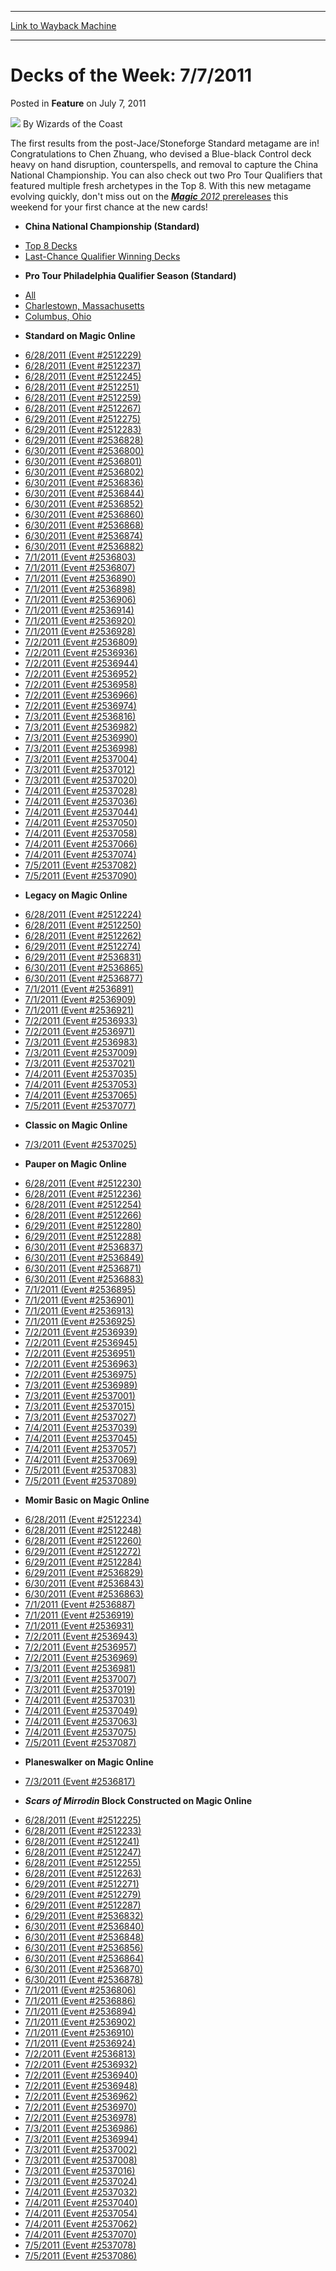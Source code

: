 
---
[Link to Wayback Machine](https://web.archive.org/web/20220925200116/https://magic.wizards.com/en/articles/archive/feature/decks-week-772011-2011-07-07)

[_metadata_:wayback_url]:- "https://magic.wizards.com/en/articles/archive/feature/decks-week-772011-2011-07-07"
[_metadata_:wayback_raw_url]:- "https://web.archive.org/web/20220925200116id_/https://magic.wizards.com/en/articles/archive/feature/decks-week-772011-2011-07-07"
[_metadata_:wayback_capture_timestamp]:- "2022-09-25 20:01:16+00:00"
[_metadata_:description]:- "The first results from the post-Jace/Stoneforge Standard metagame are in! Congratulations to Chen Zhuang, who devised a Blue-black Control deck heavy on hand disruption, counterspells, and removal to capture the China National Championship. You can also check out two Pro Tour Qualifiers that featured multiple fresh archetypes in the Top 8. With this new metagame evolving"
[_metadata_:generator]:- "Drupal 7 (http://drupal.org)"
---


Decks of the Week: 7/7/2011
===========================



 Posted in **Feature**
 on July 7, 2011 






![](https://media.magic.wizards.com/styles/auth_small/public/images/person/wizards_author.jpg)
By Wizards of the Coast











The first results from the post-Jace/Stoneforge Standard metagame are in! Congratulations to Chen Zhuang, who devised a Blue-black Control deck heavy on hand disruption, counterspells, and removal to capture the China National Championship. You can also check out two Pro Tour Qualifiers that featured multiple fresh archetypes in the Top 8. With this new metagame evolving quickly, don't miss out on the [***Magic** 2012* prereleases](http://archive.wizards.com/Magic/TCG/Events.aspx?x=mtgcom/events/prerelease-facts) this weekend for your first chance at the new cards! 

* **China National Championship (Standard)**
+ [Top 8 Decks](/en/articles/archive/event-coverage/%E4%B8%AD%E5%9B%BD%E5%9B%BD%E5%AE%B6%E5%86%A0%E5%86%9B%E8%B5%9B2011%E7%8E%B0%E5%9C%BA%E6%B4%BB%E5%8A%A8%E6%8A%A5%E5%AF%BC-2011-07-03)
+ [Last-Chance Qualifier Winning Decks](/en/articles/archive/event-coverage/china-national-championship-day-1-coverage-2011-07-02-0)
* **Pro Tour Philadelphia Qualifier Season (Standard)**
+ [All](/en/events/coverage/pro-tour-philadelphia-qualifier-season-top-8-standard-deck-lists)
+ [Charlestown, Massachusetts](/en/articles/archive/event-coverage/pro-tour-philadelphia-qualifier-season-top-8-standard-deck-lists-26)
+ [Columbus, Ohio](/en/articles/archive/event-coverage/pro-tour-philadelphia-qualifier-season-top-8-standard-deck-lists-27)
* **Standard on Magic Online**
+ [6/28/2011 (Event #2512229)](http://archive.wizards.com/Magic/Digital/MagicOnlineTourn.aspx?x=mtg/digital/magiconline/tourn/2512229)
+ [6/28/2011 (Event #2512237)](http://archive.wizards.com/Magic/Digital/MagicOnlineTourn.aspx?x=mtg/digital/magiconline/tourn/2512237)
+ [6/28/2011 (Event #2512245)](http://archive.wizards.com/Magic/Digital/MagicOnlineTourn.aspx?x=mtg/digital/magiconline/tourn/2512245)
+ [6/28/2011 (Event #2512251)](http://archive.wizards.com/Magic/Digital/MagicOnlineTourn.aspx?x=mtg/digital/magiconline/tourn/2512251)
+ [6/28/2011 (Event #2512259)](http://archive.wizards.com/Magic/Digital/MagicOnlineTourn.aspx?x=mtg/digital/magiconline/tourn/2512259)
+ [6/28/2011 (Event #2512267)](http://archive.wizards.com/Magic/Digital/MagicOnlineTourn.aspx?x=mtg/digital/magiconline/tourn/2512267)
+ [6/29/2011 (Event #2512275)](http://archive.wizards.com/Magic/Digital/MagicOnlineTourn.aspx?x=mtg/digital/magiconline/tourn/2512275)
+ [6/29/2011 (Event #2512283)](http://archive.wizards.com/Magic/Digital/MagicOnlineTourn.aspx?x=mtg/digital/magiconline/tourn/2512283)
+ [6/29/2011 (Event #2536828)](http://archive.wizards.com/Magic/Digital/MagicOnlineTourn.aspx?x=mtg/digital/magiconline/tourn/2536828)
+ [6/30/2011 (Event #2536800)](http://archive.wizards.com/Magic/Digital/MagicOnlineTourn.aspx?x=mtg/digital/magiconline/tourn/2536800)
+ [6/30/2011 (Event #2536801)](http://archive.wizards.com/Magic/Digital/MagicOnlineTourn.aspx?x=mtg/digital/magiconline/tourn/2536801)
+ [6/30/2011 (Event #2536802)](http://archive.wizards.com/Magic/Digital/MagicOnlineTourn.aspx?x=mtg/digital/magiconline/tourn/2536802)
+ [6/30/2011 (Event #2536836)](http://archive.wizards.com/Magic/Digital/MagicOnlineTourn.aspx?x=mtg/digital/magiconline/tourn/2536836)
+ [6/30/2011 (Event #2536844)](http://archive.wizards.com/Magic/Digital/MagicOnlineTourn.aspx?x=mtg/digital/magiconline/tourn/2536844)
+ [6/30/2011 (Event #2536852)](http://archive.wizards.com/Magic/Digital/MagicOnlineTourn.aspx?x=mtg/digital/magiconline/tourn/2536852)
+ [6/30/2011 (Event #2536860)](http://archive.wizards.com/Magic/Digital/MagicOnlineTourn.aspx?x=mtg/digital/magiconline/tourn/2536860)
+ [6/30/2011 (Event #2536868)](http://archive.wizards.com/Magic/Digital/MagicOnlineTourn.aspx?x=mtg/digital/magiconline/tourn/2536868)
+ [6/30/2011 (Event #2536874)](http://archive.wizards.com/Magic/Digital/MagicOnlineTourn.aspx?x=mtg/digital/magiconline/tourn/2536874)
+ [6/30/2011 (Event #2536882)](http://archive.wizards.com/Magic/Digital/MagicOnlineTourn.aspx?x=mtg/digital/magiconline/tourn/2536882)
+ [7/1/2011 (Event #2536803)](http://archive.wizards.com/Magic/Digital/MagicOnlineTourn.aspx?x=mtg/digital/magiconline/tourn/2536803)
+ [7/1/2011 (Event #2536807)](http://archive.wizards.com/Magic/Digital/MagicOnlineTourn.aspx?x=mtg/digital/magiconline/tourn/2536807)
+ [7/1/2011 (Event #2536890)](http://archive.wizards.com/Magic/Digital/MagicOnlineTourn.aspx?x=mtg/digital/magiconline/tourn/2536890)
+ [7/1/2011 (Event #2536898)](http://archive.wizards.com/Magic/Digital/MagicOnlineTourn.aspx?x=mtg/digital/magiconline/tourn/2536898)
+ [7/1/2011 (Event #2536906)](http://archive.wizards.com/Magic/Digital/MagicOnlineTourn.aspx?x=mtg/digital/magiconline/tourn/2536906)
+ [7/1/2011 (Event #2536914)](http://archive.wizards.com/Magic/Digital/MagicOnlineTourn.aspx?x=mtg/digital/magiconline/tourn/2536914)
+ [7/1/2011 (Event #2536920)](http://archive.wizards.com/Magic/Digital/MagicOnlineTourn.aspx?x=mtg/digital/magiconline/tourn/2536920)
+ [7/1/2011 (Event #2536928)](http://archive.wizards.com/Magic/Digital/MagicOnlineTourn.aspx?x=mtg/digital/magiconline/tourn/2536928)
+ [7/2/2011 (Event #2536809)](http://archive.wizards.com/Magic/Digital/MagicOnlineTourn.aspx?x=mtg/digital/magiconline/tourn/2536809)
+ [7/2/2011 (Event #2536936)](http://archive.wizards.com/Magic/Digital/MagicOnlineTourn.aspx?x=mtg/digital/magiconline/tourn/2536936)
+ [7/2/2011 (Event #2536944)](http://archive.wizards.com/Magic/Digital/MagicOnlineTourn.aspx?x=mtg/digital/magiconline/tourn/2536944)
+ [7/2/2011 (Event #2536952)](http://archive.wizards.com/Magic/Digital/MagicOnlineTourn.aspx?x=mtg/digital/magiconline/tourn/2536952)
+ [7/2/2011 (Event #2536958)](http://archive.wizards.com/Magic/Digital/MagicOnlineTourn.aspx?x=mtg/digital/magiconline/tourn/2536958)
+ [7/2/2011 (Event #2536966)](http://archive.wizards.com/Magic/Digital/MagicOnlineTourn.aspx?x=mtg/digital/magiconline/tourn/2536966)
+ [7/2/2011 (Event #2536974)](http://archive.wizards.com/Magic/Digital/MagicOnlineTourn.aspx?x=mtg/digital/magiconline/tourn/2536974)
+ [7/3/2011 (Event #2536816)](http://archive.wizards.com/Magic/Digital/MagicOnlineTourn.aspx?x=mtg/digital/magiconline/tourn/2536816)
+ [7/3/2011 (Event #2536982)](http://archive.wizards.com/Magic/Digital/MagicOnlineTourn.aspx?x=mtg/digital/magiconline/tourn/2536982)
+ [7/3/2011 (Event #2536990)](http://archive.wizards.com/Magic/Digital/MagicOnlineTourn.aspx?x=mtg/digital/magiconline/tourn/2536990)
+ [7/3/2011 (Event #2536998)](http://archive.wizards.com/Magic/Digital/MagicOnlineTourn.aspx?x=mtg/digital/magiconline/tourn/2536998)
+ [7/3/2011 (Event #2537004)](http://archive.wizards.com/Magic/Digital/MagicOnlineTourn.aspx?x=mtg/digital/magiconline/tourn/2537004)
+ [7/3/2011 (Event #2537012)](http://archive.wizards.com/Magic/Digital/MagicOnlineTourn.aspx?x=mtg/digital/magiconline/tourn/2537012)
+ [7/3/2011 (Event #2537020)](http://archive.wizards.com/Magic/Digital/MagicOnlineTourn.aspx?x=mtg/digital/magiconline/tourn/2537020)
+ [7/4/2011 (Event #2537028)](http://archive.wizards.com/Magic/Digital/MagicOnlineTourn.aspx?x=mtg/digital/magiconline/tourn/2537028)
+ [7/4/2011 (Event #2537036)](http://archive.wizards.com/Magic/Digital/MagicOnlineTourn.aspx?x=mtg/digital/magiconline/tourn/2537036)
+ [7/4/2011 (Event #2537044)](http://archive.wizards.com/Magic/Digital/MagicOnlineTourn.aspx?x=mtg/digital/magiconline/tourn/2537044)
+ [7/4/2011 (Event #2537050)](http://archive.wizards.com/Magic/Digital/MagicOnlineTourn.aspx?x=mtg/digital/magiconline/tourn/2537050)
+ [7/4/2011 (Event #2537058)](http://archive.wizards.com/Magic/Digital/MagicOnlineTourn.aspx?x=mtg/digital/magiconline/tourn/2537058)
+ [7/4/2011 (Event #2537066)](http://archive.wizards.com/Magic/Digital/MagicOnlineTourn.aspx?x=mtg/digital/magiconline/tourn/2537066)
+ [7/4/2011 (Event #2537074)](http://archive.wizards.com/Magic/Digital/MagicOnlineTourn.aspx?x=mtg/digital/magiconline/tourn/2537074)
+ [7/5/2011 (Event #2537082)](http://archive.wizards.com/Magic/Digital/MagicOnlineTourn.aspx?x=mtg/digital/magiconline/tourn/2537082)
+ [7/5/2011 (Event #2537090)](http://archive.wizards.com/Magic/Digital/MagicOnlineTourn.aspx?x=mtg/digital/magiconline/tourn/2537090)
* **Legacy on Magic Online**
+ [6/28/2011 (Event #2512224)](http://archive.wizards.com/Magic/Digital/MagicOnlineTourn.aspx?x=mtg/digital/magiconline/tourn/2512224)
+ [6/28/2011 (Event #2512250)](http://archive.wizards.com/Magic/Digital/MagicOnlineTourn.aspx?x=mtg/digital/magiconline/tourn/2512250)
+ [6/28/2011 (Event #2512262)](http://archive.wizards.com/Magic/Digital/MagicOnlineTourn.aspx?x=mtg/digital/magiconline/tourn/2512262)
+ [6/29/2011 (Event #2512274)](http://archive.wizards.com/Magic/Digital/MagicOnlineTourn.aspx?x=mtg/digital/magiconline/tourn/2512274)
+ [6/29/2011 (Event #2536831)](http://archive.wizards.com/Magic/Digital/MagicOnlineTourn.aspx?x=mtg/digital/magiconline/tourn/2536831)
+ [6/30/2011 (Event #2536865)](http://archive.wizards.com/Magic/Digital/MagicOnlineTourn.aspx?x=mtg/digital/magiconline/tourn/2536865)
+ [6/30/2011 (Event #2536877)](http://archive.wizards.com/Magic/Digital/MagicOnlineTourn.aspx?x=mtg/digital/magiconline/tourn/2536877)
+ [7/1/2011 (Event #2536891)](http://archive.wizards.com/Magic/Digital/MagicOnlineTourn.aspx?x=mtg/digital/magiconline/tourn/2536891)
+ [7/1/2011 (Event #2536909)](http://archive.wizards.com/Magic/Digital/MagicOnlineTourn.aspx?x=mtg/digital/magiconline/tourn/2536909)
+ [7/1/2011 (Event #2536921)](http://archive.wizards.com/Magic/Digital/MagicOnlineTourn.aspx?x=mtg/digital/magiconline/tourn/2536921)
+ [7/2/2011 (Event #2536933)](http://archive.wizards.com/Magic/Digital/MagicOnlineTourn.aspx?x=mtg/digital/magiconline/tourn/2536933)
+ [7/2/2011 (Event #2536971)](http://archive.wizards.com/Magic/Digital/MagicOnlineTourn.aspx?x=mtg/digital/magiconline/tourn/2536971)
+ [7/3/2011 (Event #2536983)](http://archive.wizards.com/Magic/Digital/MagicOnlineTourn.aspx?x=mtg/digital/magiconline/tourn/2536983)
+ [7/3/2011 (Event #2537009)](http://archive.wizards.com/Magic/Digital/MagicOnlineTourn.aspx?x=mtg/digital/magiconline/tourn/2537009)
+ [7/3/2011 (Event #2537021)](http://archive.wizards.com/Magic/Digital/MagicOnlineTourn.aspx?x=mtg/digital/magiconline/tourn/2537021)
+ [7/4/2011 (Event #2537035)](http://archive.wizards.com/Magic/Digital/MagicOnlineTourn.aspx?x=mtg/digital/magiconline/tourn/2537035)
+ [7/4/2011 (Event #2537053)](http://archive.wizards.com/Magic/Digital/MagicOnlineTourn.aspx?x=mtg/digital/magiconline/tourn/2537053)
+ [7/4/2011 (Event #2537065)](http://archive.wizards.com/Magic/Digital/MagicOnlineTourn.aspx?x=mtg/digital/magiconline/tourn/2537065)
+ [7/5/2011 (Event #2537077)](http://archive.wizards.com/Magic/Digital/MagicOnlineTourn.aspx?x=mtg/digital/magiconline/tourn/2537077)
* **Classic on Magic Online**
+ [7/3/2011 (Event #2537025)](http://archive.wizards.com/Magic/Digital/MagicOnlineTourn.aspx?x=mtg/digital/magiconline/tourn/2537025)
* **Pauper on Magic Online**
+ [6/28/2011 (Event #2512230)](http://archive.wizards.com/Magic/Digital/MagicOnlineTourn.aspx?x=mtg/digital/magiconline/tourn/2512230)
+ [6/28/2011 (Event #2512236)](http://archive.wizards.com/Magic/Digital/MagicOnlineTourn.aspx?x=mtg/digital/magiconline/tourn/2512236)
+ [6/28/2011 (Event #2512254)](http://archive.wizards.com/Magic/Digital/MagicOnlineTourn.aspx?x=mtg/digital/magiconline/tourn/2512254)
+ [6/28/2011 (Event #2512266)](http://archive.wizards.com/Magic/Digital/MagicOnlineTourn.aspx?x=mtg/digital/magiconline/tourn/2512266)
+ [6/29/2011 (Event #2512280)](http://archive.wizards.com/Magic/Digital/MagicOnlineTourn.aspx?x=mtg/digital/magiconline/tourn/2512280)
+ [6/29/2011 (Event #2512288)](http://archive.wizards.com/Magic/Digital/MagicOnlineTourn.aspx?x=mtg/digital/magiconline/tourn/2512288)
+ [6/30/2011 (Event #2536837)](http://archive.wizards.com/Magic/Digital/MagicOnlineTourn.aspx?x=mtg/digital/magiconline/tourn/2536837)
+ [6/30/2011 (Event #2536849)](http://archive.wizards.com/Magic/Digital/MagicOnlineTourn.aspx?x=mtg/digital/magiconline/tourn/2536849)
+ [6/30/2011 (Event #2536871)](http://archive.wizards.com/Magic/Digital/MagicOnlineTourn.aspx?x=mtg/digital/magiconline/tourn/2536871)
+ [6/30/2011 (Event #2536883)](http://archive.wizards.com/Magic/Digital/MagicOnlineTourn.aspx?x=mtg/digital/magiconline/tourn/2536883)
+ [7/1/2011 (Event #2536895)](http://archive.wizards.com/Magic/Digital/MagicOnlineTourn.aspx?x=mtg/digital/magiconline/tourn/2536895)
+ [7/1/2011 (Event #2536901)](http://archive.wizards.com/Magic/Digital/MagicOnlineTourn.aspx?x=mtg/digital/magiconline/tourn/2536901)
+ [7/1/2011 (Event #2536913)](http://archive.wizards.com/Magic/Digital/MagicOnlineTourn.aspx?x=mtg/digital/magiconline/tourn/2536913)
+ [7/1/2011 (Event #2536925)](http://archive.wizards.com/Magic/Digital/MagicOnlineTourn.aspx?x=mtg/digital/magiconline/tourn/2536925)
+ [7/2/2011 (Event #2536939)](http://archive.wizards.com/Magic/Digital/MagicOnlineTourn.aspx?x=mtg/digital/magiconline/tourn/2536939)
+ [7/2/2011 (Event #2536945)](http://archive.wizards.com/Magic/Digital/MagicOnlineTourn.aspx?x=mtg/digital/magiconline/tourn/2536945)
+ [7/2/2011 (Event #2536951)](http://archive.wizards.com/Magic/Digital/MagicOnlineTourn.aspx?x=mtg/digital/magiconline/tourn/2536951)
+ [7/2/2011 (Event #2536963)](http://archive.wizards.com/Magic/Digital/MagicOnlineTourn.aspx?x=mtg/digital/magiconline/tourn/2536963)
+ [7/2/2011 (Event #2536975)](http://archive.wizards.com/Magic/Digital/MagicOnlineTourn.aspx?x=mtg/digital/magiconline/tourn/2536975)
+ [7/3/2011 (Event #2536989)](http://archive.wizards.com/Magic/Digital/MagicOnlineTourn.aspx?x=mtg/digital/magiconline/tourn/2536989)
+ [7/3/2011 (Event #2537001)](http://archive.wizards.com/Magic/Digital/MagicOnlineTourn.aspx?x=mtg/digital/magiconline/tourn/2537001)
+ [7/3/2011 (Event #2537015)](http://archive.wizards.com/Magic/Digital/MagicOnlineTourn.aspx?x=mtg/digital/magiconline/tourn/2537015)
+ [7/3/2011 (Event #2537027)](http://archive.wizards.com/Magic/Digital/MagicOnlineTourn.aspx?x=mtg/digital/magiconline/tourn/2537027)
+ [7/4/2011 (Event #2537039)](http://archive.wizards.com/Magic/Digital/MagicOnlineTourn.aspx?x=mtg/digital/magiconline/tourn/2537039)
+ [7/4/2011 (Event #2537045)](http://archive.wizards.com/Magic/Digital/MagicOnlineTourn.aspx?x=mtg/digital/magiconline/tourn/2537045)
+ [7/4/2011 (Event #2537057)](http://archive.wizards.com/Magic/Digital/MagicOnlineTourn.aspx?x=mtg/digital/magiconline/tourn/2537057)
+ [7/4/2011 (Event #2537069)](http://archive.wizards.com/Magic/Digital/MagicOnlineTourn.aspx?x=mtg/digital/magiconline/tourn/2537069)
+ [7/5/2011 (Event #2537083)](http://archive.wizards.com/Magic/Digital/MagicOnlineTourn.aspx?x=mtg/digital/magiconline/tourn/2537083)
+ [7/5/2011 (Event #2537089)](http://archive.wizards.com/Magic/Digital/MagicOnlineTourn.aspx?x=mtg/digital/magiconline/tourn/2537089)
* **Momir Basic on Magic Online**
+ [6/28/2011 (Event #2512234)](http://archive.wizards.com/Magic/Digital/MagicOnlineTourn.aspx?x=mtg/digital/magiconline/tourn/2512234)
+ [6/28/2011 (Event #2512248)](http://archive.wizards.com/Magic/Digital/MagicOnlineTourn.aspx?x=mtg/digital/magiconline/tourn/2512248)
+ [6/28/2011 (Event #2512260)](http://archive.wizards.com/Magic/Digital/MagicOnlineTourn.aspx?x=mtg/digital/magiconline/tourn/2512260)
+ [6/29/2011 (Event #2512272)](http://archive.wizards.com/Magic/Digital/MagicOnlineTourn.aspx?x=mtg/digital/magiconline/tourn/2512272)
+ [6/29/2011 (Event #2512284)](http://archive.wizards.com/Magic/Digital/MagicOnlineTourn.aspx?x=mtg/digital/magiconline/tourn/2512284)
+ [6/29/2011 (Event #2536829)](http://archive.wizards.com/Magic/Digital/MagicOnlineTourn.aspx?x=mtg/digital/magiconline/tourn/2536829)
+ [6/30/2011 (Event #2536843)](http://archive.wizards.com/Magic/Digital/MagicOnlineTourn.aspx?x=mtg/digital/magiconline/tourn/2536843)
+ [6/30/2011 (Event #2536863)](http://archive.wizards.com/Magic/Digital/MagicOnlineTourn.aspx?x=mtg/digital/magiconline/tourn/2536863)
+ [7/1/2011 (Event #2536887)](http://archive.wizards.com/Magic/Digital/MagicOnlineTourn.aspx?x=mtg/digital/magiconline/tourn/2536887)
+ [7/1/2011 (Event #2536919)](http://archive.wizards.com/Magic/Digital/MagicOnlineTourn.aspx?x=mtg/digital/magiconline/tourn/2536919)
+ [7/1/2011 (Event #2536931)](http://archive.wizards.com/Magic/Digital/MagicOnlineTourn.aspx?x=mtg/digital/magiconline/tourn/2536931)
+ [7/2/2011 (Event #2536943)](http://archive.wizards.com/Magic/Digital/MagicOnlineTourn.aspx?x=mtg/digital/magiconline/tourn/2536943)
+ [7/2/2011 (Event #2536957)](http://archive.wizards.com/Magic/Digital/MagicOnlineTourn.aspx?x=mtg/digital/magiconline/tourn/2536957)
+ [7/2/2011 (Event #2536969)](http://archive.wizards.com/Magic/Digital/MagicOnlineTourn.aspx?x=mtg/digital/magiconline/tourn/2536969)
+ [7/3/2011 (Event #2536981)](http://archive.wizards.com/Magic/Digital/MagicOnlineTourn.aspx?x=mtg/digital/magiconline/tourn/2536981)
+ [7/3/2011 (Event #2537007)](http://archive.wizards.com/Magic/Digital/MagicOnlineTourn.aspx?x=mtg/digital/magiconline/tourn/2537007)
+ [7/3/2011 (Event #2537019)](http://archive.wizards.com/Magic/Digital/MagicOnlineTourn.aspx?x=mtg/digital/magiconline/tourn/2537019)
+ [7/4/2011 (Event #2537031)](http://archive.wizards.com/Magic/Digital/MagicOnlineTourn.aspx?x=mtg/digital/magiconline/tourn/2537031)
+ [7/4/2011 (Event #2537049)](http://archive.wizards.com/Magic/Digital/MagicOnlineTourn.aspx?x=mtg/digital/magiconline/tourn/2537049)
+ [7/4/2011 (Event #2537063)](http://archive.wizards.com/Magic/Digital/MagicOnlineTourn.aspx?x=mtg/digital/magiconline/tourn/2537063)
+ [7/4/2011 (Event #2537075)](http://archive.wizards.com/Magic/Digital/MagicOnlineTourn.aspx?x=mtg/digital/magiconline/tourn/2537075)
+ [7/5/2011 (Event #2537087)](http://archive.wizards.com/Magic/Digital/MagicOnlineTourn.aspx?x=mtg/digital/magiconline/tourn/2537087)
* **Planeswalker on Magic Online**
+ [7/3/2011 (Event #2536817)](http://archive.wizards.com/Magic/Digital/MagicOnlineTourn.aspx?x=mtg/digital/magiconline/tourn/2536817)
* ***Scars of Mirrodin* Block Constructed on Magic Online**
+ [6/28/2011 (Event #2512225)](http://archive.wizards.com/Magic/Digital/MagicOnlineTourn.aspx?x=mtg/digital/magiconline/tourn/2512225)
+ [6/28/2011 (Event #2512233)](http://archive.wizards.com/Magic/Digital/MagicOnlineTourn.aspx?x=mtg/digital/magiconline/tourn/2512233)
+ [6/28/2011 (Event #2512241)](http://archive.wizards.com/Magic/Digital/MagicOnlineTourn.aspx?x=mtg/digital/magiconline/tourn/2512241)
+ [6/28/2011 (Event #2512247)](http://archive.wizards.com/Magic/Digital/MagicOnlineTourn.aspx?x=mtg/digital/magiconline/tourn/2512247)
+ [6/28/2011 (Event #2512255)](http://archive.wizards.com/Magic/Digital/MagicOnlineTourn.aspx?x=mtg/digital/magiconline/tourn/2512255)
+ [6/28/2011 (Event #2512263)](http://archive.wizards.com/Magic/Digital/MagicOnlineTourn.aspx?x=mtg/digital/magiconline/tourn/2512263)
+ [6/29/2011 (Event #2512271)](http://archive.wizards.com/Magic/Digital/MagicOnlineTourn.aspx?x=mtg/digital/magiconline/tourn/2512271)
+ [6/29/2011 (Event #2512279)](http://archive.wizards.com/Magic/Digital/MagicOnlineTourn.aspx?x=mtg/digital/magiconline/tourn/2512279)
+ [6/29/2011 (Event #2512287)](http://archive.wizards.com/Magic/Digital/MagicOnlineTourn.aspx?x=mtg/digital/magiconline/tourn/2512287)
+ [6/29/2011 (Event #2536832)](http://archive.wizards.com/Magic/Digital/MagicOnlineTourn.aspx?x=mtg/digital/magiconline/tourn/2536832)
+ [6/30/2011 (Event #2536840)](http://archive.wizards.com/Magic/Digital/MagicOnlineTourn.aspx?x=mtg/digital/magiconline/tourn/2536840)
+ [6/30/2011 (Event #2536848)](http://archive.wizards.com/Magic/Digital/MagicOnlineTourn.aspx?x=mtg/digital/magiconline/tourn/2536848)
+ [6/30/2011 (Event #2536856)](http://archive.wizards.com/Magic/Digital/MagicOnlineTourn.aspx?x=mtg/digital/magiconline/tourn/2536856)
+ [6/30/2011 (Event #2536864)](http://archive.wizards.com/Magic/Digital/MagicOnlineTourn.aspx?x=mtg/digital/magiconline/tourn/2536864)
+ [6/30/2011 (Event #2536870)](http://archive.wizards.com/Magic/Digital/MagicOnlineTourn.aspx?x=mtg/digital/magiconline/tourn/2536870)
+ [6/30/2011 (Event #2536878)](http://archive.wizards.com/Magic/Digital/MagicOnlineTourn.aspx?x=mtg/digital/magiconline/tourn/2536878)
+ [7/1/2011 (Event #2536806)](http://archive.wizards.com/Magic/Digital/MagicOnlineTourn.aspx?x=mtg/digital/magiconline/tourn/2536806)
+ [7/1/2011 (Event #2536886)](http://archive.wizards.com/Magic/Digital/MagicOnlineTourn.aspx?x=mtg/digital/magiconline/tourn/2536886)
+ [7/1/2011 (Event #2536894)](http://archive.wizards.com/Magic/Digital/MagicOnlineTourn.aspx?x=mtg/digital/magiconline/tourn/2536894)
+ [7/1/2011 (Event #2536902)](http://archive.wizards.com/Magic/Digital/MagicOnlineTourn.aspx?x=mtg/digital/magiconline/tourn/2536902)
+ [7/1/2011 (Event #2536910)](http://archive.wizards.com/Magic/Digital/MagicOnlineTourn.aspx?x=mtg/digital/magiconline/tourn/2536910)
+ [7/1/2011 (Event #2536924)](http://archive.wizards.com/Magic/Digital/MagicOnlineTourn.aspx?x=mtg/digital/magiconline/tourn/2536924)
+ [7/2/2011 (Event #2536813)](http://archive.wizards.com/Magic/Digital/MagicOnlineTourn.aspx?x=mtg/digital/magiconline/tourn/2536813)
+ [7/2/2011 (Event #2536932)](http://archive.wizards.com/Magic/Digital/MagicOnlineTourn.aspx?x=mtg/digital/magiconline/tourn/2536932)
+ [7/2/2011 (Event #2536940)](http://archive.wizards.com/Magic/Digital/MagicOnlineTourn.aspx?x=mtg/digital/magiconline/tourn/2536940)
+ [7/2/2011 (Event #2536948)](http://archive.wizards.com/Magic/Digital/MagicOnlineTourn.aspx?x=mtg/digital/magiconline/tourn/2536948)
+ [7/2/2011 (Event #2536962)](http://archive.wizards.com/Magic/Digital/MagicOnlineTourn.aspx?x=mtg/digital/magiconline/tourn/2536962)
+ [7/2/2011 (Event #2536970)](http://archive.wizards.com/Magic/Digital/MagicOnlineTourn.aspx?x=mtg/digital/magiconline/tourn/2536970)
+ [7/2/2011 (Event #2536978)](http://archive.wizards.com/Magic/Digital/MagicOnlineTourn.aspx?x=mtg/digital/magiconline/tourn/2536978)
+ [7/3/2011 (Event #2536986)](http://archive.wizards.com/Magic/Digital/MagicOnlineTourn.aspx?x=mtg/digital/magiconline/tourn/2536986)
+ [7/3/2011 (Event #2536994)](http://archive.wizards.com/Magic/Digital/MagicOnlineTourn.aspx?x=mtg/digital/magiconline/tourn/2536994)
+ [7/3/2011 (Event #2537002)](http://archive.wizards.com/Magic/Digital/MagicOnlineTourn.aspx?x=mtg/digital/magiconline/tourn/2537002)
+ [7/3/2011 (Event #2537008)](http://archive.wizards.com/Magic/Digital/MagicOnlineTourn.aspx?x=mtg/digital/magiconline/tourn/2537008)
+ [7/3/2011 (Event #2537016)](http://archive.wizards.com/Magic/Digital/MagicOnlineTourn.aspx?x=mtg/digital/magiconline/tourn/2537016)
+ [7/3/2011 (Event #2537024)](http://archive.wizards.com/Magic/Digital/MagicOnlineTourn.aspx?x=mtg/digital/magiconline/tourn/2537024)
+ [7/4/2011 (Event #2537032)](http://archive.wizards.com/Magic/Digital/MagicOnlineTourn.aspx?x=mtg/digital/magiconline/tourn/2537032)
+ [7/4/2011 (Event #2537040)](http://archive.wizards.com/Magic/Digital/MagicOnlineTourn.aspx?x=mtg/digital/magiconline/tourn/2537040)
+ [7/4/2011 (Event #2537054)](http://archive.wizards.com/Magic/Digital/MagicOnlineTourn.aspx?x=mtg/digital/magiconline/tourn/2537054)
+ [7/4/2011 (Event #2537062)](http://archive.wizards.com/Magic/Digital/MagicOnlineTourn.aspx?x=mtg/digital/magiconline/tourn/2537062)
+ [7/4/2011 (Event #2537070)](http://archive.wizards.com/Magic/Digital/MagicOnlineTourn.aspx?x=mtg/digital/magiconline/tourn/2537070)
+ [7/5/2011 (Event #2537078)](http://archive.wizards.com/Magic/Digital/MagicOnlineTourn.aspx?x=mtg/digital/magiconline/tourn/2537078)
+ [7/5/2011 (Event #2537086)](http://archive.wizards.com/Magic/Digital/MagicOnlineTourn.aspx?x=mtg/digital/magiconline/tourn/2537086)






